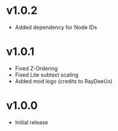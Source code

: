 # v1.0.2

 * Added dependency for Node IDs

# v1.0.1

 * Fixed Z-Ordering
 * Fixed Lite subtext scaling
 * Added mod logo (credits to RayDeeUx)

# v1.0.0

 * Initial release